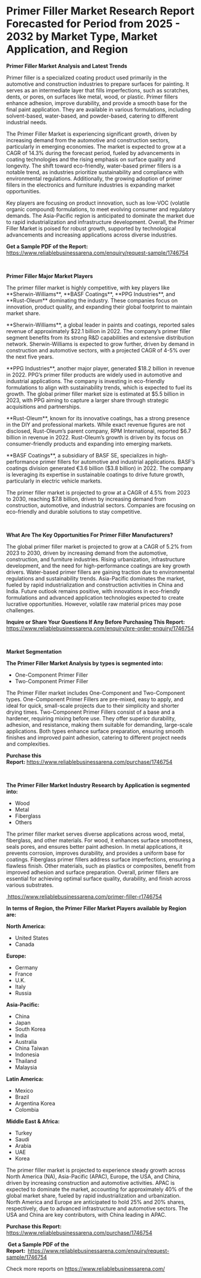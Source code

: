 <p><h1>Primer Filler Market Research Report Forecasted for Period from 2025 -  2032 by Market Type, Market Application, and Region</h1></p><p><strong>Primer Filler Market Analysis and Latest Trends</strong></p>
<p><p>Primer filler is a specialized coating product used primarily in the automotive and construction industries to prepare surfaces for painting. It serves as an intermediate layer that fills imperfections, such as scratches, dents, or pores, on surfaces like metal, wood, or plastic. Primer fillers enhance adhesion, improve durability, and provide a smooth base for the final paint application. They are available in various formulations, including solvent-based, water-based, and powder-based, catering to different industrial needs.</p><p>The Primer Filler Market is experiencing significant growth, driven by increasing demand from the automotive and construction sectors, particularly in emerging economies. The market is expected to grow at a CAGR of 14.3% during the forecast period, fueled by advancements in coating technologies and the rising emphasis on surface quality and longevity. The shift toward eco-friendly, water-based primer fillers is a notable trend, as industries prioritize sustainability and compliance with environmental regulations. Additionally, the growing adoption of primer fillers in the electronics and furniture industries is expanding market opportunities.</p><p>Key players are focusing on product innovation, such as low-VOC (volatile organic compound) formulations, to meet evolving consumer and regulatory demands. The Asia-Pacific region is anticipated to dominate the market due to rapid industrialization and infrastructure development. Overall, the Primer Filler Market is poised for robust growth, supported by technological advancements and increasing applications across diverse industries.</p></p>
<p><strong>Get a Sample PDF of the Report:&nbsp;</strong> <a href="https://www.reliablebusinessarena.com/enquiry/request-sample/1746754?utm_campaign=1143&utm_medium=2&utm_source=Github&utm_content=ia&utm_term=26012025&utm_id=primer-filler">https://www.reliablebusinessarena.com/enquiry/request-sample/1746754</a></p>
<p>&nbsp;</p>
<p><strong>Primer Filler Major Market Players</strong></p>
<p><p>The primer filler market is highly competitive, with key players like **Sherwin-Williams**, **BASF Coatings**, **PPG Industries**, and **Rust-Oleum** dominating the industry. These companies focus on innovation, product quality, and expanding their global footprint to maintain market share.</p><p>**Sherwin-Williams**, a global leader in paints and coatings, reported sales revenue of approximately $22.1 billion in 2022. The company’s primer filler segment benefits from its strong R&D capabilities and extensive distribution network. Sherwin-Williams is expected to grow further, driven by demand in construction and automotive sectors, with a projected CAGR of 4-5% over the next five years.</p><p>**PPG Industries**, another major player, generated $18.2 billion in revenue in 2022. PPG’s primer filler products are widely used in automotive and industrial applications. The company is investing in eco-friendly formulations to align with sustainability trends, which is expected to fuel its growth. The global primer filler market size is estimated at $5.5 billion in 2023, with PPG aiming to capture a larger share through strategic acquisitions and partnerships.</p><p>**Rust-Oleum**, known for its innovative coatings, has a strong presence in the DIY and professional markets. While exact revenue figures are not disclosed, Rust-Oleum’s parent company, RPM International, reported $6.7 billion in revenue in 2022. Rust-Oleum’s growth is driven by its focus on consumer-friendly products and expanding into emerging markets.</p><p>**BASF Coatings**, a subsidiary of BASF SE, specializes in high-performance primer fillers for automotive and industrial applications. BASF’s coatings division generated €3.6 billion ($3.8 billion) in 2022. The company is leveraging its expertise in sustainable coatings to drive future growth, particularly in electric vehicle markets.</p><p>The primer filler market is projected to grow at a CAGR of 4.5% from 2023 to 2030, reaching $7.8 billion, driven by increasing demand from construction, automotive, and industrial sectors. Companies are focusing on eco-friendly and durable solutions to stay competitive.</p></p>
<p>&nbsp;</p>
<p><strong>What Are The Key Opportunities For Primer Filler Manufacturers?</strong></p>
<p><p>The global primer filler market is projected to grow at a CAGR of 5.2% from 2023 to 2030, driven by increasing demand from the automotive, construction, and furniture industries. Rising urbanization, infrastructure development, and the need for high-performance coatings are key growth drivers. Water-based primer fillers are gaining traction due to environmental regulations and sustainability trends. Asia-Pacific dominates the market, fueled by rapid industrialization and construction activities in China and India. Future outlook remains positive, with innovations in eco-friendly formulations and advanced application technologies expected to create lucrative opportunities. However, volatile raw material prices may pose challenges.</p></p>
<p><strong>Inquire or Share Your Questions If Any Before Purchasing This Report:</strong> <a href="https://www.reliablebusinessarena.com/enquiry/pre-order-enquiry/1746754?utm_campaign=1143&utm_medium=2&utm_source=Github&utm_content=ia&utm_term=26012025&utm_id=primer-filler">https://www.reliablebusinessarena.com/enquiry/pre-order-enquiry/1746754</a></p>
<p>&nbsp;</p>
<p><strong>Market Segmentation</strong></p>
<p><strong>The Primer Filler Market Analysis by types is segmented into:</strong></p>
<p><ul><li>One-Component Primer Filler</li><li>Two-Component Primer Filler</li></ul></p>
<p><p>The Primer Filler market includes One-Component and Two-Component types. One-Component Primer Fillers are pre-mixed, easy to apply, and ideal for quick, small-scale projects due to their simplicity and shorter drying times. Two-Component Primer Fillers consist of a base and a hardener, requiring mixing before use. They offer superior durability, adhesion, and resistance, making them suitable for demanding, large-scale applications. Both types enhance surface preparation, ensuring smooth finishes and improved paint adhesion, catering to different project needs and complexities.</p></p>
<p><strong>Purchase this Report:&nbsp;</strong><a href="https://www.reliablebusinessarena.com/purchase/1746754?utm_campaign=1143&utm_medium=2&utm_source=Github&utm_content=ia&utm_term=26012025&utm_id=primer-filler">https://www.reliablebusinessarena.com/purchase/1746754</a></p>
<p>&nbsp;</p>
<p><strong>The Primer Filler Market Industry Research by Application is segmented into:</strong></p>
<p><ul><li>Wood</li><li>Metal</li><li>Fiberglass</li><li>Others</li></ul></p>
<p><p>The primer filler market serves diverse applications across wood, metal, fiberglass, and other materials. For wood, it enhances surface smoothness, seals pores, and ensures better paint adhesion. In metal applications, it prevents corrosion, improves durability, and provides a uniform base for coatings. Fiberglass primer fillers address surface imperfections, ensuring a flawless finish. Other materials, such as plastics or composites, benefit from improved adhesion and surface preparation. Overall, primer fillers are essential for achieving optimal surface quality, durability, and finish across various substrates.</p></p>
<p><a href="https://www.reliablebusinessarena.com/primer-filler-r1746754?utm_campaign=1143&utm_medium=2&utm_source=Github&utm_content=ia&utm_term=26012025&utm_id=primer-filler">&nbsp;https://www.reliablebusinessarena.com/primer-filler-r1746754</a></p>
<p><strong>In terms of Region, the Primer Filler Market Players available by Region are:</strong></p>
<p>
    <p> <strong> North America: </strong>
        <ul>
            <li>United States</li>
            <li>Canada</li>
        </ul>
        </p> 
    <p> <strong> Europe: </strong>
        <ul>
            <li>Germany</li>
            <li>France</li>
            <li>U.K.</li>
            <li>Italy</li>
            <li>Russia</li>
        </ul>
        </p> 
    <p> <strong> Asia-Pacific: </strong>
        <ul>
            <li>China</li>
            <li>Japan</li>
            <li>South Korea</li>
            <li>India</li>
            <li>Australia</li>
            <li>China Taiwan</li>
            <li>Indonesia</li>
            <li>Thailand</li>
            <li>Malaysia</li>
        </ul>
        </p> 
    <p> <strong> Latin America: </strong>
        <ul>
            <li>Mexico</li>
            <li>Brazil</li>
            <li>Argentina Korea</li>
            <li>Colombia</li>
        </ul>
        </p> 
    <p> <strong> Middle East & Africa: </strong>
        <ul>
            <li>Turkey</li>
            <li>Saudi</li>
            <li>Arabia</li>
            <li>UAE</li>
            <li>Korea</li>
        </ul>
    </p>
    </p>
<p><p>The primer filler market is projected to experience steady growth across North America (NA), Asia-Pacific (APAC), Europe, the USA, and China, driven by increasing construction and automotive activities. APAC is expected to dominate the market, accounting for approximately 40% of the global market share, fueled by rapid industrialization and urbanization. North America and Europe are anticipated to hold 25% and 20% shares, respectively, due to advanced infrastructure and automotive sectors. The USA and China are key contributors, with China leading in APAC.</p></p>
<p><strong>Purchase this Report: </strong><a href="https://www.reliablebusinessarena.com/purchase/1746754?utm_campaign=1143&utm_medium=2&utm_source=Github&utm_content=ia&utm_term=26012025&utm_id=primer-filler">https://www.reliablebusinessarena.com/purchase/1746754</a></p>
<p>&nbsp;<strong>Get a Sample PDF of the Report:&nbsp;&nbsp;</strong><a href="https://www.reliablebusinessarena.com/enquiry/request-sample/1746754?utm_campaign=1143&utm_medium=2&utm_source=Github&utm_content=ia&utm_term=26012025&utm_id=primer-filler">https://www.reliablebusinessarena.com/enquiry/request-sample/1746754</a></p>
<p><strong></strong></p>
<p>Check more reports on <a href="https://www.reliablebusinessarena.com/?utm_campaign=1143&utm_medium=2&utm_source=Github&utm_content=ia&utm_term=26012025&utm_id=primer-filler">https://www.reliablebusinessarena.com/</a></p>